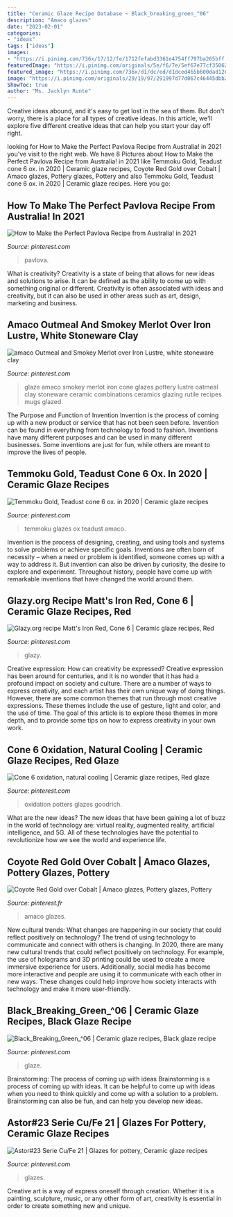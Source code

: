 ```yaml
---
title: "Ceramic Glaze Recipe Database ~ Black_breaking_green_^06"
description: "Amaco glazes"
date: "2023-02-01"
categories:
- "ideas"
tags: ["ideas"]
images:
- "https://i.pinimg.com/736x/17/12/fe/1712fefabd3361e4754ff797ba265bff.jpg"
featuredImage: "https://i.pinimg.com/originals/5e/f6/7e/5ef67e77cf350626a72a2dd6bb19d676.jpg"
featured_image: "https://i.pinimg.com/736x/d1/dc/ed/d1dced465b600dad12617547fd94ea13.jpg"
image: "https://i.pinimg.com/originals/29/19/97/291997d77d067c46445dbb24140a4287.jpg"
ShowToc: true
author: "Ms. Jacklyn Runte"
---
```



Creative ideas abound, and it's easy to get lost in the sea of them. But don't worry, there is a place for all types of creative ideas. In this article, we'll explore five different creative ideas that can help you start your day off right.

	

		
looking for How to Make the Perfect Pavlova Recipe from Australia! in 2021 you've visit to the right web. We have 8 Pictures about How to Make the Perfect Pavlova Recipe from Australia! in 2021 like Temmoku Gold, Teadust cone 6 ox. in 2020 | Ceramic glaze recipes, Coyote Red Gold over Cobalt | Amaco glazes, Pottery glazes, Pottery and also Temmoku Gold, Teadust cone 6 ox. in 2020 | Ceramic glaze recipes. Here you go:
		
    
## How To Make The Perfect Pavlova Recipe From Australia! In 2021

<img loading=lazy src="https://i.pinimg.com/originals/5e/f6/7e/5ef67e77cf350626a72a2dd6bb19d676.jpg" onerror="this.onerror=null;this.src='https://tse4.mm.bing.net/th?id=OIP.lFB0Cxfo3xmXuVHr3IkyJQHaKL&amp;pid=15.1';" alt="How to Make the Perfect Pavlova Recipe from Australia! in 2021">

_Source: pinterest.com_

>pavlova. 

	

What is creativity?
Creativity is a state of being that allows for new ideas and solutions to arise. It can be defined as the ability to come up with something original or different. Creativity is often associated with ideas and creativity, but it can also be used in other areas such as art, design, marketing and business.

    
## Amaco Outmeal And Smokey Merlot Over Iron Lustre, White Stoneware Clay

<img loading=lazy src="https://i.pinimg.com/originals/29/19/97/291997d77d067c46445dbb24140a4287.jpg" onerror="this.onerror=null;this.src='https://tse1.mm.bing.net/th?id=OIP.ZMhGeYDP9HSO1be_k-oCHgHaHy&amp;pid=15.1';" alt="amaco Outmeal and Smokey Merlot over Iron Lustre, white stoneware clay">

_Source: pinterest.com_

>glaze amaco smokey merlot iron cone glazes pottery lustre oatmeal clay stoneware ceramic combinations ceramics glazing rutile recipes mugs glazed. 

	

The Purpose and Function of Invention
Invention is the process of coming up with a new product or service that has not been seen before. Invention can be found in everything from technology to food to fashion. Inventions have many different purposes and can be used in many different businesses. Some inventions are just for fun, while others are meant to improve the lives of people.

    
## Temmoku Gold, Teadust Cone 6 Ox. In 2020 | Ceramic Glaze Recipes

<img loading=lazy src="https://i.pinimg.com/736x/f0/96/12/f0961280733a7a2112b212c080766f15.jpg" onerror="this.onerror=null;this.src='https://tse2.mm.bing.net/th?id=OIP.VdqNnLRMdlVctxUVStLRDAHaGO&amp;pid=15.1';" alt="Temmoku Gold, Teadust cone 6 ox. in 2020 | Ceramic glaze recipes">

_Source: pinterest.com_

>temmoku glazes ox teadust amaco. 

	

Invention is the process of designing, creating, and using tools and systems to solve problems or achieve specific goals. Inventions are often born of necessity – when a need or problem is identified, someone comes up with a way to address it. But invention can also be driven by curiosity, the desire to explore and experiment. Throughout history, people have come up with remarkable inventions that have changed the world around them.

    
## Glazy.org Recipe Matt&#039;s Iron Red, Cone 6 | Ceramic Glaze Recipes, Red

<img loading=lazy src="https://i.pinimg.com/originals/d8/1d/5b/d81d5b31b76f55fedc3d3644178b1ae5.png" onerror="this.onerror=null;this.src='https://tse4.mm.bing.net/th?id=OIP.M7IqqelcOjllxcTMlqSA8gHaHa&amp;pid=15.1';" alt="Glazy.org recipe Matt&#039;s Iron Red, Cone 6 | Ceramic glaze recipes, Red">

_Source: pinterest.com_

>glazy. 

	

Creative expression: How can creativity be expressed?
Creative expression has been around for centuries, and it is no wonder that it has had a profound impact on society and culture. There are a number of ways to express creativity, and each artist has their own unique way of doing things. However, there are some common themes that run through most creative expressions. These themes include the use of gesture, light and color, and the use of time. The goal of this article is to explore these themes in more depth, and to provide some tips on how to express creativity in your own work.

    
## Cone 6 Oxidation, Natural Cooling | Ceramic Glaze Recipes, Red Glaze

<img loading=lazy src="https://i.pinimg.com/736x/e9/a2/44/e9a2442ccf1e2ea8576fbd7e5e530ab6.jpg" onerror="this.onerror=null;this.src='https://tse1.mm.bing.net/th?id=OIP.YaQkLrDaAorgbHhE7VNqkAHaK-&amp;pid=15.1';" alt="Cone 6 oxidation, natural cooling | Ceramic glaze recipes, Red glaze">

_Source: pinterest.com_

>oxidation potters glazes goodrich. 

	

What are the new ideas?
The new ideas that have been gaining a lot of buzz in the world of technology are: virtual reality, augmented reality, artificial intelligence, and 5G. All of these technologies have the potential to revolutionize how we see the world and experience life.

    
## Coyote Red Gold Over Cobalt | Amaco Glazes, Pottery Glazes, Pottery

<img loading=lazy src="https://i.pinimg.com/736x/d1/dc/ed/d1dced465b600dad12617547fd94ea13.jpg" onerror="this.onerror=null;this.src='https://tse4.mm.bing.net/th?id=OIP.zwSnqFju6lkGT9AzCxOeCgHaKE&amp;pid=15.1';" alt="Coyote Red Gold over Cobalt | Amaco glazes, Pottery glazes, Pottery">

_Source: pinterest.fr_

>amaco glazes. 

	

New cultural trends: What changes are happening in our society that could reflect positively on technology?
The trend of using technology to communicate and connect with others is changing. In 2020, there are many new cultural trends that could reflect positively on technology. For example, the use of holograms and 3D printing could be used to create a more immersive experience for users. Additionally, social media has become more interactive and people are using it to communicate with each other in new ways. These changes could help improve how society interacts with technology and make it more user-friendly.

    
## Black_Breaking_Green_^06 | Ceramic Glaze Recipes, Black Glaze Recipe

<img loading=lazy src="https://i.pinimg.com/736x/d9/94/01/d994010fee11bc4e13b029598d253ad1--glaze-recipe-ceramic-clay.jpg" onerror="this.onerror=null;this.src='https://tse2.mm.bing.net/th?id=OIP.iEzDxgvc_NA4tuiFJJusnQHaFi&amp;pid=15.1';" alt="Black_Breaking_Green_^06 | Ceramic glaze recipes, Black glaze recipe">

_Source: pinterest.com_

>glaze. 

	

Brainstorming: The process of coming up with ideas
Brainstorming is a process of coming up with ideas. It can be helpful to come up with ideas when you need to think quickly and come up with a solution to a problem. Brainstorming can also be fun, and can help you develop new ideas.

    
## Astor#23 Serie Cu/Fe 21 | Glazes For Pottery, Ceramic Glaze Recipes

<img loading=lazy src="https://i.pinimg.com/736x/17/12/fe/1712fefabd3361e4754ff797ba265bff.jpg" onerror="this.onerror=null;this.src='https://tse3.mm.bing.net/th?id=OIP.3d1jI0HXK1k7Prf67PCxGQHaMU&amp;pid=15.1';" alt="Astor#23 Serie Cu/Fe 21 | Glazes for pottery, Ceramic glaze recipes">

_Source: pinterest.com_

>glazes. 

	

Creative art is a way of express oneself through creation. Whether it is a painting, sculpture, music, or any other form of art, creativity is essential in order to create something new and unique.

